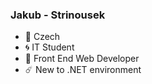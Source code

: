 ### Jakub - Strinousek

- 🌌 Czech
- 🌀 IT Student
- 🌊 Front End Web Developer
- ☄️ New to .NET environment
